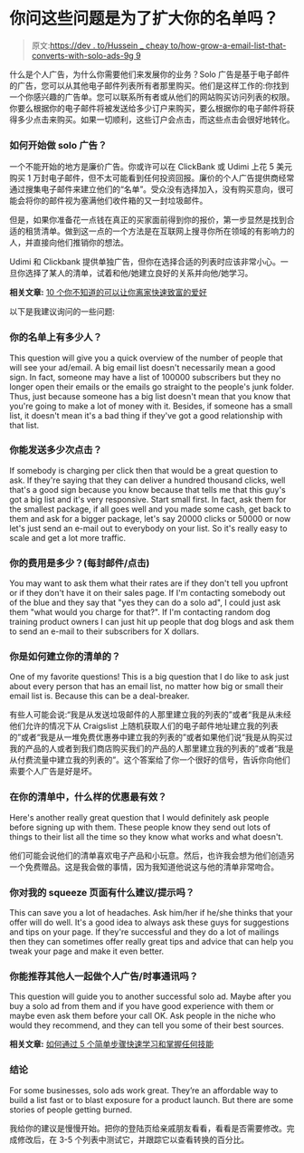 # 你问这些问题是为了扩大你的名单吗？

> 原文:[https://dev . to/Hussein _ cheay to/how-grow-a-email-list-that-converts-with-solo-ads-9g 9](https://dev.to/hussein_cheayto/how-to-grow-an-email-list-that-converts-with-solo-ads-9g9)

什么是个人广告，为什么你需要他们来发展你的业务？Solo 广告是基于电子邮件的广告，您可以从其他电子邮件列表所有者那里购买。他们是这样工作的:你找到一个你感兴趣的广告单。您可以联系所有者或从他们的网站购买访问列表的权限。你要么根据你的电子邮件将被发送给多少订户来购买，要么根据你的电子邮件将获得多少点击来购买。如果一切顺利，这些订户会点击，而这些点击会很好地转化。

### **如何开始做 solo 广告？**

一个不能开始的地方是廉价广告。你或许可以在 ClickBank 或 Udimi 上花 5 美元购买 1 万封电子邮件，但不太可能看到任何投资回报。廉价的个人广告提供商经常通过搜集电子邮件来建立他们的“名单”。受众没有选择加入，没有购买意向，很可能会将你的邮件视为塞满他们收件箱的又一封垃圾邮件。

但是，如果你准备花一点钱在真正的买家面前得到你的报价，第一步显然是找到合适的租赁清单。做到这一点的一个方法是在互联网上搜寻你所在领域的有影响力的人，并直接向他们推销你的想法。

Udimi 和 Clickbank 提供单独广告，但你在选择合适的列表时应该非常小心。一旦你选择了某人的清单，试着和他/她建立良好的关系并向他/她学习。

**相关文章:** [10 个你不知道的可以让你离家快速致富的爱好](https://dev.to/hussein_cheayto/10-hobbies-you-don-t-know-that-can-make-you-rich-fast-from-home-1hgb)

以下是我建议询问的一些问题:

### 你的名单上有多少人？

This question will give you a quick overview of the number of people that will see your ad/email. A big email list doesn't necessarily mean a good sign. In fact, someone may have a list of 100000 subscribers but they no longer open their emails or the emails go straight to the people's junk folder. Thus, just because someone has a big list doesn't mean that you know that you're going to make a lot of money with it. Besides, if someone has a small list, it doesn't mean it's a bad thing if they've got a good relationship with that list.

### 你能发送多少次点击？

If somebody is charging per click then that would be a great question to ask. If they're saying that they can deliver a hundred thousand clicks, well that's a good sign because you know because that tells me that this guy's got a big list and it's very responsive. Start small first. In fact, ask them for the smallest package, if all goes well and you made some cash, get back to them and ask for a bigger package, let's say 20000 clicks or 50000 or now let's just send an e-mail out to everybody on your list. So it's really easy to scale and get a lot more traffic.

### 你的费用是多少？(每封邮件/点击)

You may want to ask them what their rates are if they don't tell you upfront or if they don't have it on their sales page. If I'm contacting somebody out of the blue and they say that "yes they can do a solo ad", I could just ask them "what would you charge for that?". If I'm contacting random dog training product owners I can just hit up people that dog blogs and ask them to send an e-mail to their subscribers for X dollars.

### 你是如何建立你的清单的？

One of my favorite questions! This is a big question that I do like to ask just about every person that has an email list, no matter how big or small their email list is. Because this can be a deal-breaker.

有些人可能会说:“我是从发送垃圾邮件的人那里建立我的列表的”或者“我是从未经他们允许的情况下从 Craigslist 上随机获取人们的电子邮件地址建立我的列表的”或者“我是从一堆免费优惠券中建立我的列表的”或者如果他们说“我是从购买过我的产品的人或者到我们商店购买我们的产品的人那里建立我的列表的”或者“我是从付费流量中建立我的列表的”。这个答案给了你一个很好的信号，告诉你向他们索要个人广告是好是坏。

### 在你的清单中，什么样的优惠最有效？

Here's another really great question that I would definitely ask people before signing up with them. These people know they send out lots of things to their list all the time so they know what works and what doesn't.

他们可能会说他们的清单喜欢电子产品和小玩意。然后，也许我会想为他们创造另一个免费赠品。这是我会做的事情，因为我知道他说这与他的清单非常吻合。

### 你对我的 squeeze 页面有什么建议/提示吗？

This can save you a lot of headaches. Ask him/her if he/she thinks that your offer will do well.
It's a good idea to always ask these guys for suggestions and tips on your page. If they're successful and they do a lot of mailings then they can sometimes offer really great tips and advice that can help you tweak your page and make it even better.

### 你能推荐其他人一起做个人广告/时事通讯吗？

This question will guide you to another successful solo ad. Maybe after you buy a solo ad from them and if you have good experience with them or maybe even ask them before your call OK. Ask people in the niche who would they recommend, and they can tell you some of their best sources.

**相关文章:** [如何通过 5 个简单步骤快速学习和掌握任何技能](https://dev.to/hussein_cheayto/how-you-can-learn-and-master-any-skill-fast-in-5-simple-steps-1dai)

### **结论**

For some businesses, solo ads work great. They’re an affordable way to build a list fast or to blast exposure for a product launch. But there are some stories of people getting burned.

我给你的建议是慢慢开始。把你的登陆页给亲戚朋友看看，看看是否需要修改。完成修改后，在 3-5 个列表中测试它，并跟踪它以查看转换的百分比。